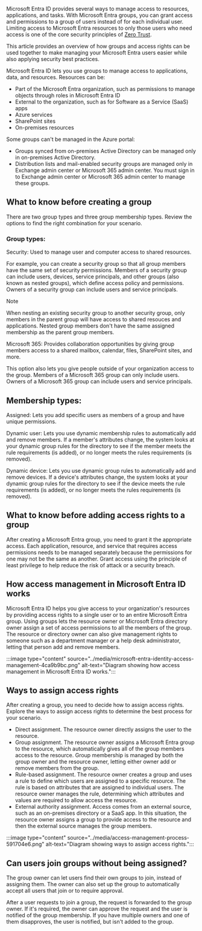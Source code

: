 Microsoft Entra ID provides several ways to manage access to resources, applications, and tasks. With Microsoft Entra groups, you can grant access and permissions to a group of users instead of for each individual user. Limiting access to Microsoft Entra resources to only those users who need access is one of the core security principles of [Zero Trust](/security/zero-trust/zero-trust-overview).

This article provides an overview of how groups and access rights can be used together to make managing your Microsoft Entra users easier while also applying security best practices.

Microsoft Entra ID lets you use groups to manage access to applications, data, and resources. Resources can be:

 -  Part of the Microsoft Entra organization, such as permissions to manage objects through roles in Microsoft Entra ID
 -  External to the organization, such as for Software as a Service (SaaS) apps
 -  Azure services
 -  SharePoint sites
 -  On-premises resources

Some groups can't be managed in the Azure portal:

 -  Groups synced from on-premises Active Directory can be managed only in on-premises Active Directory.
 -  Distribution lists and mail-enabled security groups are managed only in Exchange admin center or Microsoft 365 admin center. You must sign in to Exchange admin center or Microsoft 365 admin center to manage these groups.

## What to know before creating a group

There are two group types and three group membership types. Review the options to find the right combination for your scenario.

### Group types:<br>

Security: Used to manage user and computer access to shared resources.

For example, you can create a security group so that all group members have the same set of security permissions. Members of a security group can include users, devices, service principals, and other groups (also known as nested groups), which define access policy and permissions. Owners of a security group can include users and service principals.

> [!NOTE]
> When nesting an existing security group to another security group, only members in the parent group will have access to shared resouces and applications. Nested group members don't have the same assigned membership as the parent group members.

Microsoft 365: Provides collaboration opportunities by giving group members access to a shared mailbox, calendar, files, SharePoint sites, and more.

This option also lets you give people outside of your organization access to the group. Members of a Microsoft 365 group can only include users. Owners of a Microsoft 365 group can include users and service principals.

## Membership types:

Assigned: Lets you add specific users as members of a group and have unique permissions.

Dynamic user: Lets you use dynamic membership rules to automatically add and remove members. If a member's attributes change, the system looks at your dynamic group rules for the directory to see if the member meets the rule requirements (is added), or no longer meets the rules requirements (is removed).

Dynamic device: Lets you use dynamic group rules to automatically add and remove devices. If a device's attributes change, the system looks at your dynamic group rules for the directory to see if the device meets the rule requirements (is added), or no longer meets the rules requirements (is removed).

## What to know before adding access rights to a group

After creating a Microsoft Entra group, you need to grant it the appropriate access. Each application, resource, and service that requires access permissions needs to be managed separately because the permissions for one may not be the same as another. Grant access using the principle of least privilege to help reduce the risk of attack or a security breach.

## How access management in Microsoft Entra ID works

Microsoft Entra ID helps you give access to your organization's resources by providing access rights to a single user or to an entire Microsoft Entra group. Using groups lets the resource owner or Microsoft Entra directory owner assign a set of access permissions to all the members of the group. The resource or directory owner can also give management rights to someone such as a department manager or a help desk administrator, letting that person add and remove members.

:::image type="content" source="../media/microsoft-entra-identity-access-management-4ca9b9bc.png" alt-text="Diagram showing how access management in Microsoft Entra ID works.":::


## Ways to assign access rights

After creating a group, you need to decide how to assign access rights. Explore the ways to assign access rights to determine the best process for your scenario.

 -  Direct assignment. The resource owner directly assigns the user to the resource.<br>
 -  Group assignment. The resource owner assigns a Microsoft Entra group to the resource, which automatically gives all of the group members access to the resource. Group membership is managed by both the group owner and the resource owner, letting either owner add or remove members from the group.<br>
 -  Rule-based assignment. The resource owner creates a group and uses a rule to define which users are assigned to a specific resource. The rule is based on attributes that are assigned to individual users. The resource owner manages the rule, determining which attributes and values are required to allow access the resource.<br>
 -  External authority assignment. Access comes from an external source, such as an on-premises directory or a SaaS app. In this situation, the resource owner assigns a group to provide access to the resource and then the external source manages the group members.<br>

:::image type="content" source="../media/access-management-process-591704e6.png" alt-text="Diagram showing ways to assign access rights.":::


## Can users join groups without being assigned?

The group owner can let users find their own groups to join, instead of assigning them. The owner can also set up the group to automatically accept all users that join or to require approval.

After a user requests to join a group, the request is forwarded to the group owner. If it's required, the owner can approve the request and the user is notified of the group membership. If you have multiple owners and one of them disapproves, the user is notified, but isn't added to the group.
